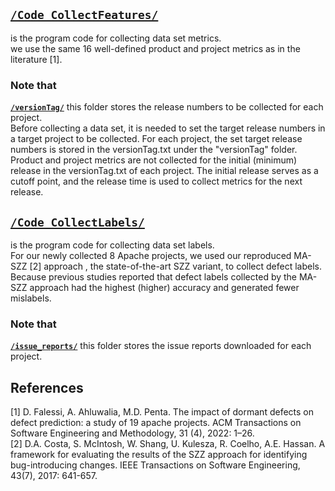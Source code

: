 ## [`/Code_CollectFeatures/`](https://github.com/sticeran/DissertationReview/tree/main/Scripts_CollectingFeaturesAndLabels/Code_CollectFeatures/)
is the program code for collecting data set metrics.  
we use the same 16 well-defined product and project metrics as in the literature [1].

### Note that
**[`/versionTag/`](https://github.com/sticeran/DissertationReview/tree/main/Scripts_CollectingFeaturesAndLabels/versionTag/)**
this folder stores the release numbers to be collected for each project.  
Before collecting a data set, it is needed to set the target release numbers in a target project to be collected.
For each project, the set target release numbers is stored in the versionTag.txt under the "versionTag" folder.  
Product and project metrics are not collected for the initial (minimum) release in the versionTag.txt of each project.
The initial release serves as a cutoff point, and the release time is used to collect metrics for the next release.

## [`/Code_CollectLabels/`](https://github.com/sticeran/DissertationReview/tree/main/Scripts_CollectingFeaturesAndLabels/Code_CollectLabels/)
is the program code for collecting data set labels.  
For our newly collected 8 Apache projects, we used our reproduced MA-SZZ [2] approach , the state-of-the-art SZZ variant, to collect defect labels.
Because previous studies reported that defect labels collected by the MA-SZZ approach had the highest (higher) accuracy and generated fewer mislabels.

### Note that
**[`/issue_reports/`](https://github.com/sticeran/DissertationReview/tree/main/Scripts_CollectingFeaturesAndLabels/issue_reports/)**
this folder stores the issue reports downloaded for each project.

## References
[1]	D. Falessi, A. Ahluwalia, M.D. Penta. The impact of dormant defects on defect prediction: a study of 19 apache projects. ACM Transactions on Software Engineering and Methodology, 31 (4), 2022: 1–26.  
[2]	D.A. Costa, S. McIntosh, W. Shang, U. Kulesza, R. Coelho, A.E. Hassan. A framework for evaluating the results of the SZZ approach for identifying bug-introducing changes. IEEE Transactions on Software Engineering, 43(7), 2017: 641-657.  